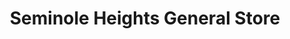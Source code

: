 ---
title: "Seminole Heights General Store"
url: /tampa/seminole-heights-general-store/
shop: general
---
